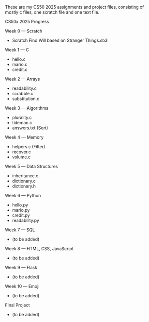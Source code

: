 These are my CS50 2025 assignments and project files, consisting of mostly c files, one scratch file and one text file. 

CS50x 2025 Progress

Week 0 — Scratch
- Scratch Find Will based on Stranger Things.sb3

Week 1 — C
- hello.c
- mario.c
- credit.c

Week 2 — Arrays
- readability.c
- scrabble.c
- substitution.c

Week 3 — Algorithms
- plurality.c
- tideman.c
- answers.txt (Sort)

Week 4 — Memory
- helpers.c (Filter)
- recover.c
- volume.c

Week 5 — Data Structures
- inheritance.c
- dictionary.c
- dictionary.h

Week 6 — Python
- hello.py
- mario.py
- credit.py
- readability.py

Week 7 — SQL
- (to be added)

Week 8 — HTML, CSS, JavaScript
- (to be added)

Week 9 — Flask
- (to be added)

Week 10 — Emoji
- (to be added)

Final Project
- (to be added)
